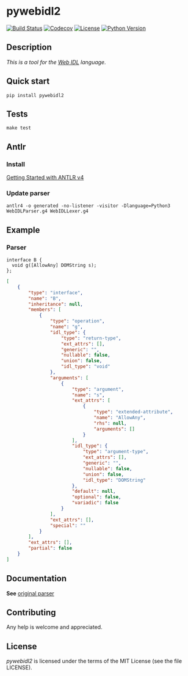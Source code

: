 # pywebidl2

[![Build Status](https://travis-ci.org/PrVrSs/pywebidl2.svg?branch=master)](https://travis-ci.org/github/PrVrSs/pywebidl2)
[![Codecov](https://codecov.io/gh/PrVrSs/pywebidl2/branch/master/graph/badge.svg)](https://codecov.io/gh/PrVrSs/pywebidl2)
[![License](https://img.shields.io/badge/License-MIT-green.svg)](https://github.com/PrVrSs/pywebidl2/blob/master/LICENSE)
[![Python Version](https://img.shields.io/badge/python-3.8|3.9|3.10-blue)](https://www.python.org/)

## Description

*This is a tool for the [Web IDL](https://heycam.github.io/webidl/) language.*

## Quick start

```shell script
pip install pywebidl2
```

## Tests

```shell script
make test
```

## Antlr

### Install

[Getting Started with ANTLR v4](https://github.com/antlr/antlr4/blob/master/doc/getting-started.md)

### Update parser
```shell script
antlr4 -o generated -no-listener -visitor -Dlanguage=Python3  WebIDLParser.g4 WebIDLLexer.g4
```

## Example

### Parser

```
interface B {
  void g([AllowAny] DOMString s);
};
```

```json
[
    {
        "type": "interface",
        "name": "B",
        "inheritance": null,
        "members": [
            {
                "type": "operation",
                "name": "g",
                "idl_type": {
                    "type": "return-type",
                    "ext_attrs": [],
                    "generic": "",
                    "nullable": false,
                    "union": false,
                    "idl_type": "void"
                },
                "arguments": [
                    {
                        "type": "argument",
                        "name": "s",
                        "ext_attrs": [
                            {
                                "type": "extended-attribute",
                                "name": "AllowAny",
                                "rhs": null,
                                "arguments": []
                            }
                        ],
                        "idl_type": {
                            "type": "argument-type",
                            "ext_attrs": [],
                            "generic": "",
                            "nullable": false,
                            "union": false,
                            "idl_type": "DOMString"
                        },
                        "default": null,
                        "optional": false,
                        "variadic": false
                    }
                ],
                "ext_attrs": [],
                "special": ""
            }
        ],
        "ext_attrs": [],
        "partial": false
    }
]
```

## Documentation

**See** [original parser](https://github.com/w3c/webidl2.js)

## Contributing

Any help is welcome and appreciated.

## License

*pywebidl2* is licensed under the terms of the MIT License (see the file LICENSE).